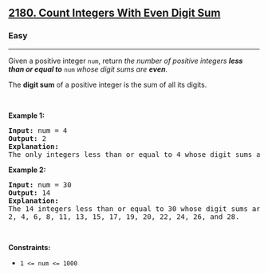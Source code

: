 <h2><a href="https://leetcode.com/problems/count-integers-with-even-digit-sum/">2180. Count Integers With Even Digit Sum</a></h2><h3>Easy</h3><hr><div style="user-select: auto;"><p style="user-select: auto;">Given a positive integer <code style="user-select: auto;">num</code>, return <em style="user-select: auto;">the number of positive integers <strong style="user-select: auto;">less than or equal to</strong></em> <code style="user-select: auto;">num</code> <em style="user-select: auto;">whose digit sums are <strong style="user-select: auto;">even</strong></em>.</p>

<p style="user-select: auto;">The <strong style="user-select: auto;">digit sum</strong> of a positive integer is the sum of all its digits.</p>

<p style="user-select: auto;">&nbsp;</p>
<p style="user-select: auto;"><strong style="user-select: auto;">Example 1:</strong></p>

<pre style="user-select: auto;"><strong style="user-select: auto;">Input:</strong> num = 4
<strong style="user-select: auto;">Output:</strong> 2
<strong style="user-select: auto;">Explanation:</strong>
The only integers less than or equal to 4 whose digit sums are even are 2 and 4.    
</pre>

<p style="user-select: auto;"><strong style="user-select: auto;">Example 2:</strong></p>

<pre style="user-select: auto;"><strong style="user-select: auto;">Input:</strong> num = 30
<strong style="user-select: auto;">Output:</strong> 14
<strong style="user-select: auto;">Explanation:</strong>
The 14 integers less than or equal to 30 whose digit sums are even are
2, 4, 6, 8, 11, 13, 15, 17, 19, 20, 22, 24, 26, and 28.
</pre>

<p style="user-select: auto;">&nbsp;</p>
<p style="user-select: auto;"><strong style="user-select: auto;">Constraints:</strong></p>

<ul style="user-select: auto;">
	<li style="user-select: auto;"><code style="user-select: auto;">1 &lt;= num &lt;= 1000</code></li>
</ul>
</div>